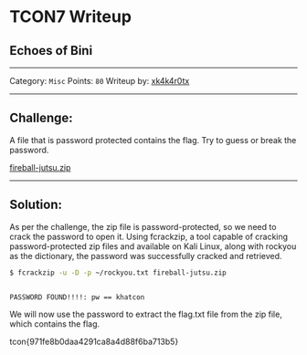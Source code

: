 # TCON7 Writeup
## Echoes of Bini

---

Category: `Misc`
Points: `80`
Writeup by: [xk4k4r0tx](https://github.com/xk4k4r0tx)

---

## Challenge: 

A file that is password protected contains the flag. Try to guess or break the password.

<a href="">fireball-jutsu.zip</a>

---

## Solution:

As per the challenge, the zip file is password-protected, so we need to crack the password to open it. Using fcrackzip, a tool capable of cracking password-protected zip files and available on Kali Linux, along with rockyou as the dictionary, the password was successfully cracked and retrieved.




```bash
$ fcrackzip -u -D -p ~/rockyou.txt fireball-jutsu.zip 


PASSWORD FOUND!!!!: pw == khatcon
```

We will now use the password to extract the flag.txt file from the zip file, which contains the flag.

tcon{971fe8b0daa4291ca8a4d88f6ba713b5}
